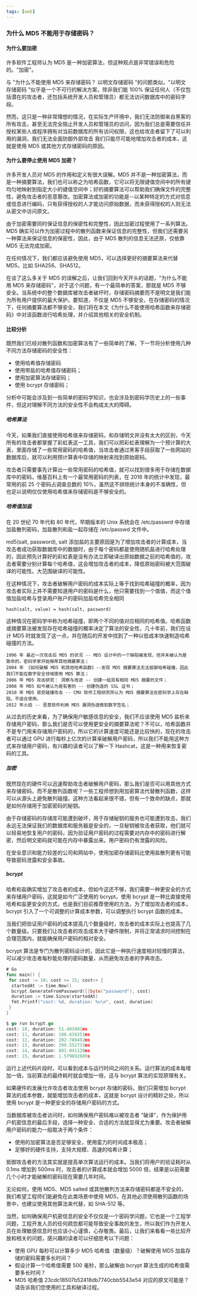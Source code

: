 ```yaml
---
tags: [web]
---
```

### 为什么 MD5 不能用于存储密码？

#### 为什么要加密

许多软件工程师认为 MD5 是一种加密算法，但这种观点是非常错误和危险的。"加密"。

与 "为什么不能使用 MD5 来存储密码？ 以明文存储密码 "的问题类似，"以明文存储密码 "似乎是一个不可行的解决方案，除非我们能 100% 保证任何人（不仅包括潜在的攻击者，还包括系统开发人员和管理员）都无法访问数据库中的密码字段。

然而，这只是一种非常理想的情况，在实际生产环境中，我们无法防御来自黑客的所有攻击，甚至无法完全阻止开发人员和管理员的访问，因为我们总是需要信任并授权某些人或程序拥有对当前数据库的所有访问权限，这也给攻击者留下了可以利用的漏洞，我们无法全面防御外部攻击 我们只能尽可能地增加攻击者的成本，这就是使用 MD5 或其他方式存储密码的原因。

#### 为什么要停止使用 MD5 加密？

许多开发人员对 MD5 的作用和定义有很大误解。MD5 并不是一种加密算法，而是一种摘要算法，我们也可以称之为哈希函数，它可以将无限键值空间中的所有键均匀地映射到指定大小的键值空间中；好的摘要算法可以帮助我们确保文件的完整性，避免攻击者的恶意篡改。加密算法或加密的功能是--以某种特定的方式对信息或信息进行编码，只有获得授权的人才能访问原始数据，而未获得授权的人则无法从密文中访问原文。

由于加密需要同时保证信息的保密性和完整性，因此加密过程使用了一系列算法。MD5 确实可以作为加密过程中的散列函数来保证信息的完整性，但我们还需要另一种算法来保证信息的保密性，因此，由于 MD5 散列的信息无法还原，仅依靠 MD5 无法完成加密。

在任何情况下，我们都应该避免使用 MD5，可以选择更好的摘要算法来代替 MD5，比如 SHA256、SHA512。

在谈了这么多关于 MD5 的误解之后，让我们回到今天开头的话题，"为什么不能用 MD5 来存储密码"，对于这个问题，有一个最简单的答案，那就是 MD5 不够安全。当系统中的整个数据库被攻击者破坏时，存储密码摘要而不是明文是我们能为所有用户提供的最大保护。要知道，不仅是 MD5 不够安全，在存储密码的情况下，任何摘要算法都不够安全，我们将在本文《为什么不能使用哈希函数来存储密码》中对该函数进行哈希处理，并介绍其他相关的安全机制。

#### 比较分析

既然我们已经对散列函数和加密算法有了一些简单的了解，下一节将分析使用几种不同方法存储密码的安全性：

- 使用哈希值存储密码
- 使用带盐的哈希值存储密码；
- 使用加密算法存储密码；
- 使用 bcrypt 存储密码；

分析中可能会涉及到一些简单的密码学知识，也会涉及到密码学历史上的一些事件，但这对理解不同方法的安全性不会构成太大的障碍。

##### 哈希算法

今天，如果我们直接使用哈希值来存储密码，和存储明文并没有太大的区别，今天所有的攻击者都掌握了彩虹表这一工具，我们可以把彩虹表理解为一个预计算的大表，里面存储了一些常用密码的哈希值，当攻击者通过黑客手段获取了一些网站的数据库后，就可以利用预计算表中存储的映射来找到原始密码。

攻击者只需要事先计算出一些常用密码的哈希值，就可以找到很多用于存储在数据库中的密码，维基百科上有一个最常用密码的列表，在 2016 年的统计中发现，最常用的前 25 个密码占调查总数的 10%，虽然这不排除统计本身的不准确性，但也足以说明仅仅使用哈希值来存储密码是不够安全的。

##### 哈希值加盐

在 20 世纪 70 年代和 80 年代，早期版本的 Unix 系统会在 /etc/passwrd 中存储加盐散列密码，加盐散列和盐一起存储在 /etc/passwd 文件中。

md5(salt, password), salt
添加盐的主要原因是为了增加攻击者的计算成本，当攻击者成功获取数据库中的数据时，由于每个密码都是使用随机盐进行哈希处理的，因此预先计算好的彩虹表是没有办法立即破译出原始数据之前的哈希值的，攻击者需要分别计算每个哈希值，这会增加攻击者的成本，降低原始密码被大范围破译的可能性。大范围破译的可能性。

在这种情况下，攻击者破解用户密码的成本实际上等于找到哈希碰撞的概率，因为攻击者实际上并不需要知道用户的密码是什么，他只需要找到一个值值，而这个值值加盐哈希与登录用户账户的密码加盐哈希完全相同

```language
hash(salt, value) = hash(salt, password)
```

这种情况在密码学中称为哈希碰撞，即两个不同的值对应相同的哈希值。哈希函数或摘要算法被发现存在哈希碰撞的概率决定了算法的安全性，几十年前，我们在设计 MD5 时就发现了这一点，并在随后的开发中找到了一种以低成本快速制造哈希碰撞的方法。

```language
1996 年 最近一次攻击后 MD5 的状况 -- MD5 设计中的一个缺陷被发现，但并未被认为是致命的，密码学家开始推荐其他摘要算法；
2004 年 《如何破解 MD5 和其他哈希函数》--发现 MD5 摘要算法无法抵御哈希碰撞，因此我们不能在数字安全领域使用 MD5 算法；
2006 年 MD5 攻击研究： 洞察与改进 -- 创建一组具有相同 MD5 摘要的文件；
2008 年 MD5 如今被认为是有害的 -- 创建伪造的 SSL 证书；
2010 年 MD5 易受碰撞攻击 -- CMU 软件工程研究所认为 MD5 摘要算法在密码学上存在缺陷，不适合使用。
2012 年火焰 -- 恶意软件利用 MD5 漏洞伪造微软数字签名；
```

从过去的历史来看，为了确保用户敏感信息的安全，我们不应该使用 MD5 盐析来存储用户密码，那么我们是否可以使用更安全的摘要算法呢？不可以，哈希函数并不是专门用来存储用户密码的，所以它的计算速度可能还是比较快的，现在的攻击者可以通过 GPU 进行每秒上亿次的计算来破解用户密码，所以我们不能用这种方式来存储用户密码，有兴趣的读者可以了解一下 Hashcat，这是一种用来恢复密码的工具。

##### 加密

既然现在的硬件可以迅速帮助攻击者破解用户密码，那么我们是否可以用其他方式来存储密码，而不是散列函数呢？一些工程师想到用加密算法代替散列函数，这样可以从源头上避免散列碰撞。这种方法看起来很不错，但有一个致命的缺点，那就是如何存储用于加密密码的秘钥。

由于存储密码的存储库可能遭到破坏，用于存储秘钥的服务也可能遭到攻击。我们永远无法保证我们的数据库和服务器是安全的，一旦秘钥被攻击者获取，他们就可以轻易地恢复用户的密码，因为验证用户密码的过程需要对内存中的密码进行解密，然后明文密码就可能在内存中暴露出来。用户密码仍有泄露的风险。

在安全意识和能力较差的公司和网站中，使用加密存储密码比使用盐散列更有可能导致密码泄露和安全事故。

##### bcrypt

哈希和盐确实增加了攻击者的成本，但如今这还不够，我们需要一种更安全的方式来存储用户密码，这就是如今广泛使用的 bcrypt，使用 bcrypt 是一种比直接使用哈希和盐更安全的方式，也是我们目前推荐使用的方法，为了增加攻击者的成本，bcrypt 引入了一个可调整的计算成本参数，可以调整执行 bcrypt 函数的成本。

当我们把验证用户密码的成本提高几个数量级时，攻击者的成本实际上也提高了几个数量级。只要我们让攻击者的攻击成本大于硬件限制，并将正常请求时间控制在合理范围内，就能确保用户密码的相对安全。

bcrypt 算法是专门为散列密码设计的，因此它是一种执行速度相对较慢的算法，可以减少攻击者每秒能处理的密码数量，从而避免攻击者的字典攻击。

```Go
# Go
func main() {
 for cost := 10; cost <= 15; cost++ {
  startedAt := time.Now()
  bcrypt.GenerateFromPassword([]byte("password"), cost)
  duration := time.Since(startedAt)
  fmt.Printf("cost: %d, duration: %v\n", cost, duration)
 }
}

$ go run bcrypt.go
cost: 10, duration: 51.483401ms
cost: 11, duration: 100.639251ms
cost: 12, duration: 202.788492ms
cost: 13, duration: 399.552731ms
cost: 14, duration: 801.041128ms
cost: 15, duration: 1.579692689s
```

运行上述代码片段时，可以看到成本与运行时间之间的关系。运行算法的成本每增加一倍，当前算法的最终耗时就会增加一倍，这与 bcrypt 算法的实现原理有关。

如果硬件的发展允许攻击者攻击使用 bcrypt 存储的密码，我们只需增加 bcrypt 算法的成本参数，就能增加攻击者的成本，这就是 bcrypt 设计的精妙之处，所以使用 bcrypt 是一种更安全的存储用户密码的方式。

当数据库被攻击者访问时，如何确保用户密码难以被攻击者 "破译"，作为保护用户机密信息的最后手段，选择一种安全、合适的方法就显得尤为重要。攻击者破解用户密码的能力一般取决于两个条件：

- 使用的加密算法是否足够安全，使用蛮力的时间成本极高；
- 足够好的硬件支持，支持大规模、高速的哈希计算；

抵御攻击者的方法其实就是提高单次算法运行的成本。当我们将用户的验证耗时从 0.1ms 增加到 500ms 时，攻击者的计算成本就会增加 5000 倍，结果是以前需要几个小时才能破解的密码现在需要几年时间。

无论如何，使用 MD5、MD5 salted 或其他散列方法来存储密码都是不安全的，我们希望工程师们能避免在此类场景中使用 MD5，在其他必须使用散列函数的场景中，也建议使用其他算法来代替，如 SHA-512 等。

当然，如何确保用户机密信息的安全不仅仅是一个密码学问题，它也是一个工程学问题，工程开发人员的任何疏忽都可能导致安全事故的发生，所以我们作为开发人员在处理敏感信息时也应该小心谨慎，心存敬畏。最后，让我们来看看一些比较开放和相关的问题，感兴趣的读者可以仔细思考以下问题：

- 使用 GPU 每秒可以计算多少 MD5 哈希值（数量级）？破解使用 MD5 加盐存储的密码需要多长时间？
- 假设计算一个哈希值需要 500 毫秒，那么破解由 bcrypt 算法生成的哈希值需要多长时间？
- MD5 哈希值 23cdc18507b52418db7740cbb5543e54 对应的原文可能是？请告诉我们您使用的工具和破译过程。
